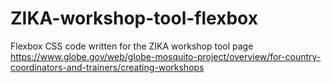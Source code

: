 # ZIKA-workshop-tool-flexbox
Flexbox CSS code written for the ZIKA workshop tool page https://www.globe.gov/web/globe-mosquito-project/overview/for-country-coordinators-and-trainers/creating-workshops
